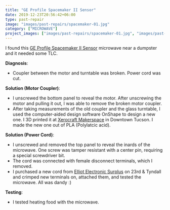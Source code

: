 ```yaml
---
title: "GE Profile Spacemaker II Sensor"
date: 2019-12-23T20:56:42+06:00
type: past-repair
image: "images/past-repairs/spacemaker-01.jpg"
category: ["MICROWAVE"]
project_images: ["images/past-repairs/spacemaker-01.jpg", "images/past-repairs/spacemaker-02.jpg", "images/past-repairs/spacemaker-03.jpg", "images/past-repairs/spacemaker-04.jpg"]
---
```


I found this [GE Profile Spacemaker II Sensor](https://www.geappliances.com/appliance/GE-Profile-Spacemaker-II-Microwave-Oven-JEM31SF) microwave near a dumpster and it needed some TLC.


**Diagnosis**:
- Coupler between the motor and turntable was broken. Power cord was cut.

**Solution (Motor Coupler)**:
- I unscrewed the bottom panel to reveal the motor. After unscrewing the motor and pulling it out, I was able to remove the broken motor coupler.
- After taking measurements of the old coupler and the glass turntable, I used the computer-aided design software OnShape to design a new one. I 3D printed it at [Xerocraft Makerspace](https://xerocraft.org/pages/3dprint) in Downtown Tucson. I made the new one out of PLA (Polylatcic acid).

**Solution (Power Cord)**:
- I unscrewed and removed the top panel to reveal the inards of the microwave. One screw was tamper resistant with a center pin, requiring a special screwdriver bit.
- The cord was connected with female disconnect terminals, which I removed.
- I purchased a new cord from [Elliot Electronic Surplus](https://elliottelectronicsurplus.com/) on 23rd & Tyndall and crimped new terminals on, attached them, and tested the microwave. All was dandy :)

**Testing**:
- I tested heating food with the microwave.